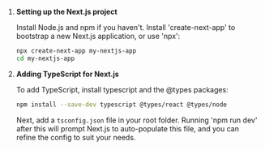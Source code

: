 1. **Setting up the Next.js project**

    Install Node.js and npm if you haven't. Install 'create-next-app' to bootstrap a new Next.js application, or use 'npx':

    ```bash
    npx create-next-app my-nextjs-app
    cd my-nextjs-app
    ```

2. **Adding TypeScript for Next.js**

    To add TypeScript, install typescript and the @types packages:

    ```bash
    npm install --save-dev typescript @types/react @types/node
    ```

    Next, add a `tsconfig.json` file in your root folder. Running 'npm run dev' after this will prompt Next.js to auto-populate this file, and you can refine the config to suit your needs.